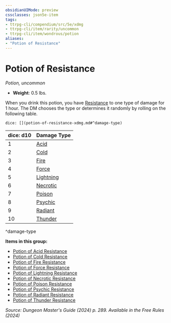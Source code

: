 ```yaml
---
obsidianUIMode: preview
cssclasses: json5e-item
tags:
- ttrpg-cli/compendium/src/5e/xdmg
- ttrpg-cli/item/rarity/uncommon
- ttrpg-cli/item/wondrous/potion
aliases: 
- "Potion of Resistance"
---
```

# Potion of Resistance
*Potion, uncommon*  

- **Weight**: 0.5 lbs.

When you drink this potion, you have [Resistance](3-Compendium/CLI/rules/variant-rules/resistance-xphb.md) to one type of damage for 1 hour. The DM chooses the type or determines it randomly by rolling on the following table.

`dice: [](potion-of-resistance-xdmg.md#^damage-type)`

| dice: d10 | Damage Type |
|-----------|-------------|
| 1 | [Acid](potion-of-acid-resistance-xdmg.md) |
| 2 | [Cold](potion-of-cold-resistance-xdmg.md) |
| 3 | [Fire](potion-of-fire-resistance-xdmg.md) |
| 4 | [Force](potion-of-force-resistance-xdmg.md) |
| 5 | [Lightning](potion-of-lightning-resistance-xdmg.md) |
| 6 | [Necrotic](potion-of-necrotic-resistance-xdmg.md) |
| 7 | [Poison](potion-of-poison-resistance-xdmg.md) |
| 8 | [Psychic](potion-of-psychic-resistance-xdmg.md) |
| 9 | [Radiant](potion-of-radiant-resistance-xdmg.md) |
| 10 | [Thunder](potion-of-thunder-resistance-xdmg.md) |
^damage-type

**Items in this group:**

- [Potion of Acid Resistance](potion-of-acid-resistance-xdmg.md)
- [Potion of Cold Resistance](potion-of-cold-resistance-xdmg.md)
- [Potion of Fire Resistance](potion-of-fire-resistance-xdmg.md)
- [Potion of Force Resistance](potion-of-force-resistance-xdmg.md)
- [Potion of Lightning Resistance](potion-of-lightning-resistance-xdmg.md)
- [Potion of Necrotic Resistance](potion-of-necrotic-resistance-xdmg.md)
- [Potion of Poison Resistance](potion-of-poison-resistance-xdmg.md)
- [Potion of Psychic Resistance](potion-of-psychic-resistance-xdmg.md)
- [Potion of Radiant Resistance](potion-of-radiant-resistance-xdmg.md)
- [Potion of Thunder Resistance](potion-of-thunder-resistance-xdmg.md)

*Source: Dungeon Master's Guide (2024) p. 289. Available in the Free Rules (2024)*